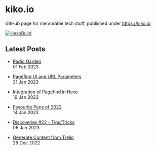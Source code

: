 # kiko.io

GitHub page for memorable tech stuff, published under https://kiko.io

[![HexoBuild](https://github.com/kristofzerbe/kiko.io/actions/workflows/hexo-build.yml/badge.svg)](https://github.com/kristofzerbe/kiko.io/actions/workflows/hexo-build.yml)

## Latest Posts
<!-- BLOG-POST-LIST:START -->
 - [Radio Garden](https://kiko.io/post/Radio-Garden/)   
 01 Feb 2023   

 - [Pagefind UI and URL Parameters](https://kiko.io/post/Pagefind-UI-and-URL-Parameters/)   
 31 Jan 2023   

 - [Integration of Pagefind in Hexo](https://kiko.io/post/Integration-of-Pagefind-in-Hexo/)   
 19 Jan 2023   

 - [Favourite Pens of 2022](https://kiko.io/post/Favourite-Pens-of-2022/)   
 14 Jan 2023   

 - [Discoveries #22 -  Tips/Tricks](https://kiko.io/post/Discoveries-22-Tips-Tricks/)   
 06 Jan 2023   

 - [Generate Content from Trello](https://kiko.io/post/Generate-Content-from-Trello/)   
 29 Dec 2022   
<!-- BLOG-POST-LIST:END -->

